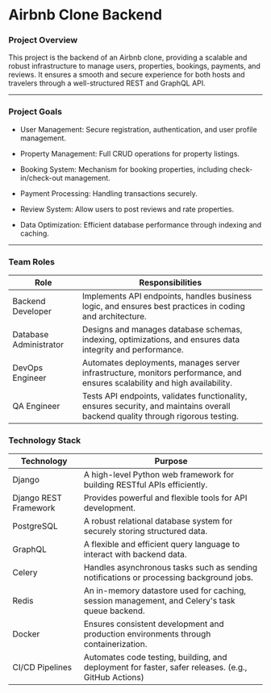 # Airbnb Clone Backend

### Project Overview

This project is the backend of an Airbnb clone, providing a scalable and robust infrastructure to manage users, properties, bookings, payments, and reviews. It ensures a smooth and secure experience for both hosts and travelers through a well-structured REST and GraphQL API.

---

### Project Goals

- User Management: Secure registration, authentication, and user profile management.

- Property Management: Full CRUD operations for property listings.

- Booking System: Mechanism for booking properties, including check-in/check-out management.

- Payment Processing: Handling transactions securely.

- Review System: Allow users to post reviews and rate properties.

- Data Optimization: Efficient database performance through indexing and caching.


---

### Team Roles

| Role | Responsibilities |
| ----------- | ----------- |
| Backend Developer | Implements API endpoints, handles business logic, and ensures best practices in coding and architecture. |
| Database Administrator | Designs and manages database schemas, indexing, optimizations, and ensures data integrity and performance. |
| DevOps Engineer | Automates deployments, manages server infrastructure, monitors performance, and ensures scalability and high availability. |
| QA Engineer | Tests API endpoints, validates functionality, ensures security, and maintains overall backend quality through rigorous testing. |

### Technology Stack

| Technology | Purpose |
| ----------- | ----------- |
| Django | A high-level Python web framework for building RESTful APIs efficiently. |
| Django REST Framework | Provides powerful and flexible tools for API development. |
| PostgreSQL | A robust relational database system for securely storing structured data. |
| GraphQL | A flexible and efficient query language to interact with backend data. |
| Celery | Handles asynchronous tasks such as sending notifications or processing background jobs. |
| Redis | An in-memory datastore used for caching, session management, and Celery's task queue backend. |
| Docker | Ensures consistent development and production environments through containerization. |
| CI/CD Pipelines | Automates code testing, building, and deployment for faster, safer releases. (e.g., GitHub Actions) |
